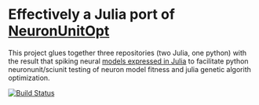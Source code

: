 # Effectively a Julia port of [NeuronUnitOpt](https://github.com/russelljjarvis/NeuronunitOpt)

This project glues together three repositories (two Julia, one python) with the result that spiking neural [models expressed in Julia](https://github.com/AStupidBear/SpikingNeuralNetworks.jl) to facilitate python neuronunit/sciunit testing of neuron model fitness and julia genetic algorith optimization.

[![Build Status](https://travis-ci.org/russelljjarvis/SpikingNeuralNetworks.jl.svg?branch=master)](https://travis-ci.org/russelljjarvis/SpikingNeuralNetworks.jl)

